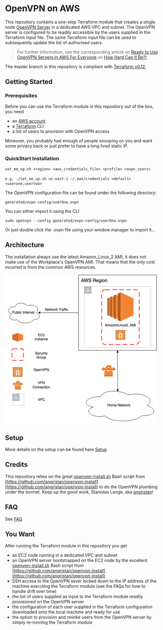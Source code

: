 # OpenVPN on AWS 

This repository contains a one-stop Terraform module that creates a single node [OpenVPN Server](https://en.wikipedia.org/wiki/OpenVPN) in a dedicated AWS VPC and subnet. The OpenVPN server is configured to be readily accessible by the users supplied in the Terraform input file. The same Terraform input file can be used to subsequently update the list of authorised users.

> For further information, see the corresponding article on [Ready to Use OpenVPN Servers in AWS For Everyone](https://www.how-hard-can-it.be/openvpn-server-install-terraform-aws/?utm_source=GitHub&utm_medium=social&utm_campaign=README) on [How Hard Can It Be?!](https://www.how-hard-can-it.be/?utm_source=GitHub&utm_medium=social&utm_campaign=README).

The master branch in this repository is compliant with [Terraform v0.12](https://www.terraform.io/upgrade-guides/0-12.html);

## Getting Started

### Prerequisites

Before you can use the Terraform module in this repository out of the box, you need

 - an [AWS account](https://portal.aws.amazon.com/gp/aws/developer/registration/index.html)
 - a [Terraform](https://www.terraform.io/intro/getting-started/install.html) CLI
 - a list of users to provision with OpenVPN access

Moreover, you probably had enough of people snooping on you and want some privacy back or just prefer to have a long lived static IP.

### QuickStart Installation

```
set_me_up.sh <region> <aws_credentials_file> <profile> <ovpn_users>

e.g. ./set_me_up.sh us-east-1 ~/.aws/credentials <default> <userone,usertwo>
```

The OpenVPN configuration file can be found under the following directory:
```
generated/ovpn-config/userOne.ovpn
```

You can either import it using the CLI
```
sudo openvpn --config generated/ovpn-config/userOne.ovpn 
```

Or just double click the .ovpn file using your window manager to import it...

## Architecture

The installation always use the latest Amazon_Linux_2 AMI, it does not make use of the Workplace's OpenVPN AMI. That means that the only
cost incurred is from the common AWS resources.

![Architecture](./documentation/Architecture.png)

## Setup

More details on the setup can be found here [Setup](./documentation/Setup.md)

## Credits

This repository relies on the great [openvpn-install.sh](https://github.com/angristan/openvpn-install/blob/master/openvpn-install.sh) Bash script from [https://github.com/angristan/openvpn-install](https://github.com/angristan/openvpn-install) to do the OpenVPN plumbing under the bonnet. Keep up the good work, Stanislas Lange, aka [angristan](https://angristan.xyz/)!

## FAQ

See [FAQ](./documentation/FAQ.md)


## You Want

After running the Terraform module in this repository you get
 - an EC2 node running in a dedicated VPC and subnet
 - an OpenVPN server bootstrapped on the EC2 node by the excellent [openvpn-install.sh](https://github.com/angristan/openvpn-install/blob/master/openvpn-install.sh) Bash script from [https://github.com/angristan/openvpn-install](https://github.com/angristan/openvpn-install)
 - SSH access to the OpenVPN sever locked down to the IP address of the machine executing the Terraform module (see the FAQs for how to handle drift over time)
 - the list of users supplied as input to the Terraform module readily provisioned on the OpenVPN server
 - the configuration of each user supplied in the Terraform configuration downloaded onto the local machine and ready for use
 - the option to provision and revoke users from the OpenVPN server by simply re-running the Terraform module 